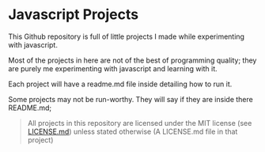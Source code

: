 Javascript Projects
===================

This Github repository is full of little projects I made while experimenting with javascript.

Most of the projects in here are not of the best of programming quality; they are purely me experimenting with javascript and learning with it.

Each project will have a readme.md file inside detailing how to run it.

Some projects may not be run-worthy. They will say if they are inside there README.md;

> All projects in this repository are licensed under the MIT license (see [LICENSE.md](LICENSE.md)) unless stated otherwise (A LICENSE.md file in that project)